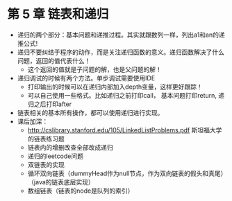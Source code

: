 # 第 5 章 链表和递归

- 递归的两个部分：基本问题和递推过程。其实就跟数列一样，列出a1和an的递推公式!
- 递归不要纠结于程序的动作，而是关注递归函数的意义。递归函数解决了什么问题，返回的值代表什么！
   - 这个返回的值就是子问题的解，也是父问题的解！
- 递归调试的时候有两个方法。单步调试需要使用IDE
   - 打印输出的时候可以在递归内部加入depth变量，这样更好跟踪！
   - 可以自己使用一些格式。比如递归之前打印call， 基本问题打印return, 递归之后打印after
- 链表相关的基本所有操作，都可以使用递归进行实现。
- 课后加深：
   - http://cslibrary.stanford.edu/105/LinkedListProblems.pdf 斯坦福大学的链表练习题
   - 链表内的增删改查全部改成递归
   - 递归的leetcode问题
   - 双链表的实现
   - 循环双向链表（dummyHead作为null节点，作为双向链表的假头和真尾）（java的链表底层实现）
   - 数组链表（链表的node是队列的索引）